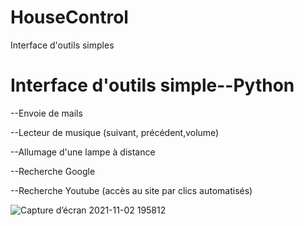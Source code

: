 # HouseControl
Interface d'outils simples

# Interface d'outils simple--Python

--Envoie de mails

--Lecteur de musique (suivant, précédent,volume)

--Allumage d'une lampe à distance

--Recherche Google 

--Recherche Youtube (accès au site par clics automatisés)


![Capture d’écran 2021-11-02 195812](https://user-images.githubusercontent.com/92324336/139928200-fc5603f4-76e6-4dfa-891c-272bf12775dd.jpg)
